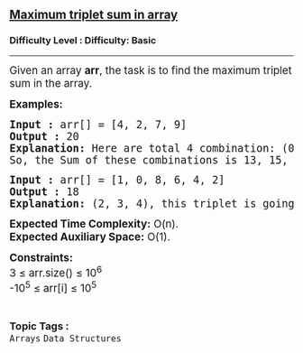 <h2><a href="https://www.geeksforgeeks.org/problems/maximum-triplet-sum-in-array0129/1?itm_source=geeksforgeeks&itm_medium=article&itm_campaign=practice_card">Maximum triplet sum in array</a></h2><h3>Difficulty Level : Difficulty: Basic</h3><hr><div class="problems_problem_content__Xm_eO"><p><span style="font-size: 14pt;">Given an array <strong>arr</strong>, the task is to find the maximum triplet sum in the array.</span></p>
<p><span style="font-size: 14pt;"><strong>Examples:</strong></span></p>
<pre><span style="font-size: 14pt;"><strong>Input :</strong> arr[] = [4, 2, 7, 9]
<strong>Output :</strong> 20
<strong>Explanation: </strong>Here are total 4 combination: (0, 1, 2), (0, 1, 3), (0, 2, 3), (1, 2, 3).
So, the Sum of these combinations is 13, 15, 20, and 18. The maximum sum is 20.
</span></pre>
<pre><span style="font-size: 14pt;"><strong>Input :</strong> arr[] = [1, 0, 8, 6, 4, 2] <strong>
Output :</strong> 18 <br><strong>Explanation: </strong>(2, 3, 4), this triplet is going to give us a sum of 18.</span></pre>
<p><span style="font-size: 14pt;"><strong>Expected Time Complexity:</strong> O(n).<br><strong>Expected Auxiliary Space:</strong> O(1).</span></p>
<p><span style="font-size: 14pt;"><strong>Constraints:</strong><br>3 ≤ arr.size() ≤ 10<sup>6</sup><br>-10<sup>5</sup> ≤ arr[i] ≤ 10<sup>5</sup></span></p></div><br><p><span style=font-size:18px><strong>Topic Tags : </strong><br><code>Arrays</code>&nbsp;<code>Data Structures</code>&nbsp;
